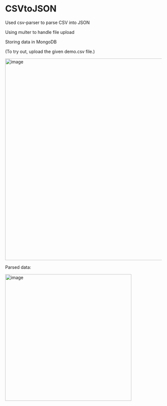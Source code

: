# CSVtoJSON

Used csv-parser to parse CSV into JSON

Using multer to handle file upload

Storing data in MongoDB

(To try out, upload the given demo.csv file.)

<img width="647" alt="image" src="https://user-images.githubusercontent.com/86217607/165720166-af540332-145c-4638-af12-0b5ca9b8b65f.png">

Parsed data:

<img width="406" alt="image" src="https://user-images.githubusercontent.com/86217607/165720418-9841c552-629e-456e-af4b-8af2e3e24998.png">
